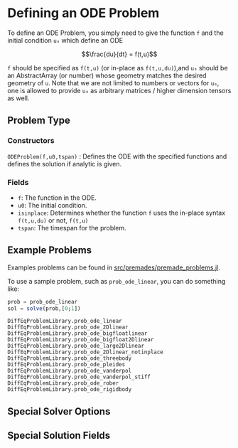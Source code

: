 # Defining an ODE Problem

To define an ODE Problem, you simply need to give the function ``f`` and the initial
condition ``u₀`` which define an ODE

```math
\frac{du}{dt} = f(t,u)
```

`f` should be specified as `f(t,u)` (or in-place as `f(t,u,du)`),and `u₀` should
be an AbstractArray (or number) whose geometry matches the desired geometry of `u`.
Note that we are not limited to numbers or vectors for `u₀`, one is allowed to
provide `u₀` as arbitrary matrices / higher dimension tensors as well.

## Problem Type

### Constructors

`ODEProblem(f,u0,tspan)` : Defines the ODE with the specified functions and
defines the solution if analytic is given.

### Fields

* `f`: The function in the ODE.
* `u0`: The initial condition.
* `isinplace`: Determines whether the function `f` uses the in-place syntax `f(t,u,du)`
  or not, `f(t,u)`
* `tspan`: The timespan for the problem.

## Example Problems

Examples problems can be found in [src/premades/premade_problems.jl](https://github.com/JuliaDiffEq/DifferentialEquations.jl/blob/master/src/premades/premade_problems.jl).

To use a sample problem, such as `prob_ode_linear`, you can do something like:

```julia
prob = prob_ode_linear
sol = solve(prob,[0;1])
```

```@docs
DiffEqProblemLibrary.prob_ode_linear
DiffEqProblemLibrary.prob_ode_2Dlinear
DiffEqProblemLibrary.prob_ode_bigfloatlinear
DiffEqProblemLibrary.prob_ode_bigfloat2Dlinear
DiffEqProblemLibrary.prob_ode_large2Dlinear
DiffEqProblemLibrary.prob_ode_2Dlinear_notinplace
DiffEqProblemLibrary.prob_ode_threebody
DiffEqProblemLibrary.prob_ode_pleides
DiffEqProblemLibrary.prob_ode_vanderpol
DiffEqProblemLibrary.prob_ode_vanderpol_stiff
DiffEqProblemLibrary.prob_ode_rober
DiffEqProblemLibrary.prob_ode_rigidbody
```

## Special Solver Options

## Special Solution Fields
